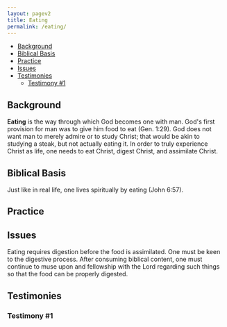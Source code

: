 ```yaml
---
layout: pagev2
title: Eating
permalink: /eating/
---
```

- [Background](#background)
- [Biblical Basis](#biblical-basis)
- [Practice](#practice)
- [Issues](#issues)
- [Testimonies](#testimonies)
  - [Testimony #1](#testimony-1)

## Background

**Eating** is the way through which God becomes one with man. God's first provision for man was to give him food to eat (Gen. 1:29). God does not want man to merely admire or to study Christ; that would be akin to studying a steak, but not actually eating it. In order to truly experience Christ as life, one needs to eat Christ, digest Christ, and assimilate Christ. 

## Biblical Basis

Just like in real life, one lives spiritually by eating (John 6:57).

## Practice


## Issues

Eating requires digestion before the food is assimilated. One must be keen to the digestive process. After consuming biblical content, one must continue to muse upon and fellowship with the Lord regarding such things so that the food can be properly digested. 

## Testimonies

### Testimony #1

